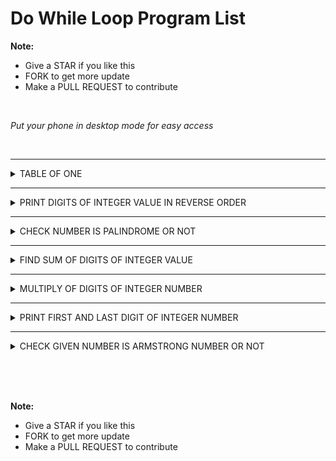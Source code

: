 # Do While Loop Program List

**Note:**
 - Give a STAR if you like this 
 - FORK to get more update
 - Make a PULL REQUEST to contribute

<br>

*Put your phone in desktop mode for easy access*

<br>


 <hr>

 <details><summary>TABLE OF ONE</summary>

    ```

    #include <iostream>
    using namespace std;
    int main()
        {
            int i=1;
            do
            {
                printf("%d\n",i);
                i++;
            }
            while(i<=10);
        }


        /*
        ### Output ###
        1
        2
        3
        4
        5
        6
        7
        8
        9
        10
        */

    ```

<img>


 </details>



 <hr>

 <details><summary>PRINT DIGITS OF INTEGER VALUE IN REVERSE ORDER</summary>

    ```

    #include <iostream>
    using namespace std;
    int main()
        {
            int no,b;
            cout<<"Enter any number\n";
            cin>>no;
            cout<<"Revere is given below\n";
            do
            {
                b=no%10;
                cout<<b;
                no=no/10;
            }
            while(no!=0);
        }


        /*
        ### Output ###
        Enter any number
        589
        Revere is given below
        985
        */

    ```

<img>


 </details>



 <hr>

 <details><summary>CHECK NUMBER IS PALINDROME OR NOT</summary>

    ```

    #include <iostream>
    using namespace std;
    int main()
        {
            int no,b,rev=0,cpy;
            cout<<"Enter any number\n";
            cin>>no;
            cpy=no;
            do
            {
                b=no%10;
                rev=rev*10+b;
                no=no/10;
            }
            while(no!=0)
            if(cpy==rev)
            cout<<"Palindrome";
            else
            cout<<"Not Palindrome";
        }


        /*
        ### Output ###
        Enter any number
        5885
        Palindrome
        */

    ```

<img>


 </details>


 <hr>

 <details><summary>FIND SUM OF DIGITS OF INTEGER VALUE</summary>

    ```

    #include <iostream>
    using namespace std;
    int main()
        {
            int no,b,sum=0;
            cout<<"Enter any number\n";
            cin>>no;
            do
            {
                b=no%10;
                sum=sum+b;
                no=no/10;
            }
            while(no!=0);
            cout<<"Total sum of digits="<<sum;
        }


          /*
        ### Output ###
        Enter any number
        785
        Total sum of digits=20
        */

    ```

<img>


 </details>



 <hr>

 <details><summary>MULTIPLY OF DIGITS OF INTEGER NUMBER</summary>

    ```

    #include <iostream>
    using namespace std;
    int main()
        {
            int no,b,m=1;
            cout<<"Enter any number\n";
            cin>>no;
            do
            {
                b=no%10;
                m=m*b;
                no=no/10;
            }
            while(no!=0)
            cout<<"Total multiply of digits="<<m;
        }


          /*
        ### Output ###
        Enter any number
        325
        Total multiply of digits=30
        */

    ```

<img>


 </details>




 <hr>

 <details><summary>PRINT FIRST AND LAST DIGIT OF INTEGER NUMBER</summary>

    ```

    #include <iostream>
    using namespace std;
    int main()
        {
            int no,b,f;
            cout<<"Enter any number\n";
            cin>>no;
            last=no%10;
            do
            {
                b=no%10;
                no=no/10;
            }
            while(no!=0);
            cout<<"First digit="<<b<<" and last digit="<<last;
        }


          /*
        ### Output ###
        Enter any number
        4859
        First digit=4 anda last digit=9
        */

    ```

<img>


 </details>




 <hr>

 <details><summary>CHECK GIVEN NUMBER IS ARMSTRONG NUMBER OR NOT</summary>

    ```

    #include <iostream>
    using namespace std;
    int main()
        {
            int no,b,sum=0,copy;
            cout<<"Enter any number\n";
            cin>>no;
            copy=no;
            do
            {
                b=no%10;
                sum=sum+(b*b*b);
                no=no/10;
            }
            while(no!=0)
            if(copy==sum)
            cout<<"Number is Armstrong";
            else
            cout<<"Number is not Armstrong";
        }


          /*
        ### Output ###
        Enter any number 
        153
        Number is Armstrong
        */

    ```

<img>


 </details>


<br><br><br>


**Note:**
 - Give a STAR if you like this 
 - FORK to get more update
 - Make a PULL REQUEST to contribute







